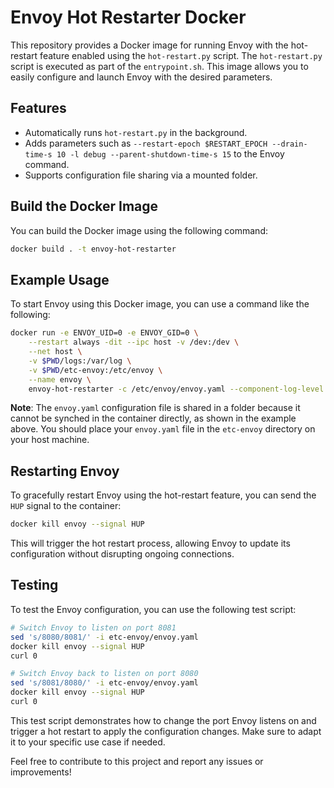 # Envoy Hot Restarter Docker

This repository provides a Docker image for running Envoy with the hot-restart feature enabled using the `hot-restart.py` script. The `hot-restart.py` script is executed as part of the `entrypoint.sh`. This image allows you to easily configure and launch Envoy with the desired parameters.

## Features

- Automatically runs `hot-restart.py` in the background.
- Adds parameters such as `--restart-epoch $RESTART_EPOCH --drain-time-s 10 -l debug --parent-shutdown-time-s 15` to the Envoy command.
- Supports configuration file sharing via a mounted folder.

## Build the Docker Image

You can build the Docker image using the following command:

```bash
docker build . -t envoy-hot-restarter
```

## Example Usage

To start Envoy using this Docker image, you can use a command like the following:

```bash
docker run -e ENVOY_UID=0 -e ENVOY_GID=0 \
    --restart always -dit --ipc host -v /dev:/dev \
    --net host \
    -v $PWD/logs:/var/log \
    -v $PWD/etc-envoy:/etc/envoy \
    --name envoy \
    envoy-hot-restarter -c /etc/envoy/envoy.yaml --component-log-level upstream:debug,connection:trace
```

**Note**: The `envoy.yaml` configuration file is shared in a folder because it cannot be synched in the container directly, as shown in the example above. You should place your `envoy.yaml` file in the `etc-envoy` directory on your host machine.

## Restarting Envoy

To gracefully restart Envoy using the hot-restart feature, you can send the `HUP` signal to the container:

```bash
docker kill envoy --signal HUP
```

This will trigger the hot restart process, allowing Envoy to update its configuration without disrupting ongoing connections.

## Testing

To test the Envoy configuration, you can use the following test script:

```bash
# Switch Envoy to listen on port 8081
sed 's/8080/8081/' -i etc-envoy/envoy.yaml
docker kill envoy --signal HUP
curl 0

# Switch Envoy back to listen on port 8080
sed 's/8081/8080/' -i etc-envoy/envoy.yaml
docker kill envoy --signal HUP
curl 0
```

This test script demonstrates how to change the port Envoy listens on and trigger a hot restart to apply the configuration changes. Make sure to adapt it to your specific use case if needed.

Feel free to contribute to this project and report any issues or improvements!
